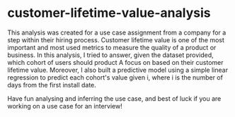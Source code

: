 # customer-lifetime-value-analysis
This analysis was created for a use case assignment from a company for a step within their hiring process. Customer lifetime value is one of the most important and most used metrics to measure the quality of a product or business. In this analysis, I tried to answer, given the dataset provided, which cohort of users should product A focus on based on their customer lifetime value. Moreover, I also built a predictive model using a simple linear regression to predict each cohort's value given i, where i is the number of days from the first install date.

Have fun analysing and inferring the use case, and best of luck if you are working on a use case for an interview!
